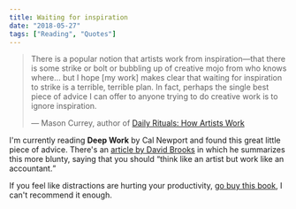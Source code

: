 ```yaml
---
title: Waiting for inspiration
date: "2018-05-27"
tags: ["Reading", "Quotes"]
---
```


> There is a popular notion that artists work from inspiration—that there is some strike or bolt or bubbling up of creative mojo from who knows where… but I hope [my work] makes clear that waiting for inspiration to strike is a terrible, terrible plan. In fact, perhaps the single best piece of advice I can offer to anyone trying to do creative work is to ignore inspiration.
> <footer>— Mason Currey, author of <a href="http://masoncurrey.com/">Daily Rituals: How Artists Work</a></footer>

I'm currently reading **Deep Work** by Cal Newport and found this great little piece of advice. There's an [article by David Brooks](https://www.nytimes.com/2014/09/26/opinion/david-brooks-routine-creativity-and-president-obamas-un-speech.html) in which he summarizes this more blunty, saying that you should <q>think like an artist but work like an accountant.</q>

If you feel like distractions are hurting your productivity, [go buy this book](http://calnewport.com/books/deep-work/), I can't recommend it enough.